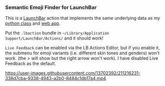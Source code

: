 
### Semantic Emoji Finder for LaunchBar

This is a [LaunchBar](https://www.obdev.at/products/launchbar) action that implements the same underlying data as my [python class](https://github.com/astrowonk/emoji_finder) and [web app](http://marcoshuerta.com/dash/emoji_finder/).

Put the `.lbaction` bundle in `~/Library/Application Support/LaunchBar/Actions/` and it should work! 

`Live Feedback` can be enabled via the LB Actions Editor, but if you enable it, the submenu for emoji variants (i.e. different skin tones and genders) won't work. (the > will show but the right arrow won't work). I have disabled Live Feedback as the default.

https://user-images.githubusercontent.com/13702392/211216231-338d7cba-9338-4943-a2b0-8484c1db17a4.mp4

